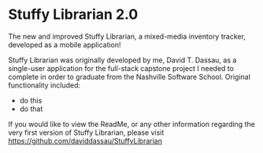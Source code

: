 # Stuffy Librarian 2.0
The new and improved Stuffy Librarian, a mixed-media inventory tracker, developed as a mobile application!

Stuffy Librarian was originally developed by me, David T. Dassau, as a single-user application for the full-stack capstone project I needed to complete in order to graduate from the Nashville Software School. Original functionality included:

- do this
- do that

If you would like to view the ReadMe, or any other information regarding the very first version of Stuffy Librarian, please visit https://github.com/daviddassau/StuffyLibrarian
